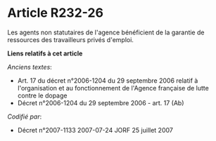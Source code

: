 # Article R232-26

Les agents non statutaires de l'agence bénéficient de la garantie de ressources des travailleurs privés d'emploi.

**Liens relatifs à cet article**

_Anciens textes_:

  - Art. 17 du décret n°2006-1204 du 29 septembre 2006 relatif à l'organisation et au fonctionnement de l'Agence française de lutte contre le dopage
  - Décret n°2006-1204 du 29 septembre 2006 - art. 17 (Ab)

_Codifié par_:

  - Décret n°2007-1133 2007-07-24 JORF 25 juillet 2007
